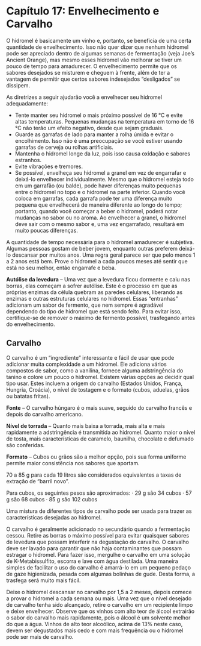# Capítulo 17: Envelhecimento e Carvalho

O hidromel é basicamente um vinho e, portanto, se beneficia de uma certa quantidade de envelhecimento. Isso não quer dizer que nenhum hidromel pode ser apreciado dentro de algumas semanas de fermentação (veja Joe’s Ancient Orange), mas mesmo esses hidromel vão melhorar se tiver um pouco de tempo para amadurecer. O envelhecimento permite que os sabores desejados se misturem e cheguem à frente, além de ter a vantagem de permitir que certos sabores indesejados “desligados” se dissipem.

As diretrizes a seguir ajudarão você a envelhecer seu hidromel adequadamente:

- Tente manter seu hidromel o mais próximo possível de 16 °C e evite altas temperaturas. Pequenas mudanças na temperatura em torno de 16 °C não terão um efeito negativo, desde que sejam graduais.
- Guarde as garrafas de lado para manter a rolha úmida e evitar o encolhimento. Isso não é uma preocupação se você estiver usando garrafas de cerveja ou rolhas artificiais.
- Mantenha o hidromel longe da luz, pois isso causa oxidação e sabores estranhos.
- Evite vibrações e tremores.
- Se possível, envelheça seu hidromel a granel em vez de engarrafar e deixá-lo envelhecer individualmente. Mesmo que o hidromel esteja todo em um garrafão (ou balde), pode haver diferenças muito pequenas entre o hidromel no topo e o hidromel na parte inferior. Quando você coloca em garrafas, cada garrafa pode ter uma diferença muito pequena que envelhecerá de maneira diferente ao longo do tempo; portanto, quando você começar a beber o hidromel, poderá notar mudanças no sabor ou no aroma. Ao envelhecer a granel, o hidromel deve sair com o mesmo sabor e, uma vez engarrafado, resultará em muito poucas diferenças.

A quantidade de tempo necessária para o hidromel amadurecer é subjetiva. Algumas pessoas gostam de beber jovem, enquanto outras preferem deixá-lo descansar por muitos anos. Uma regra geral parece ser que pelo menos 1 a 2 anos está bem. Prove o hidromel a cada poucos meses até sentir que está no seu melhor, então engarrafe e beba.

**Autólise da levedura** – Uma vez que a levedura ficou dormente e caiu nas borras, elas começam a sofrer autólise. Este é o processo em que as próprias enzimas da célula quebram as paredes celulares, liberando as enzimas e outras estruturas celulares no hidromel. Essas “entranhas” adicionam um sabor de fermento, que nem sempre é agradável dependendo do tipo de hidromel que está sendo feito. Para evitar isso, certifique-se de remover o máximo de fermento possível, trasfegando antes do envelhecimento.

## Carvalho

O carvalho é um “ingrediente” interessante e fácil de usar que pode adicionar muita complexidade a um hidromel. Ele adiciona vários compostos de sabor, como a vanilina, fornece alguma adstringência do tanino e colore um pouco o hidromel. Existem várias opções ao decidir qual tipo usar. Estes incluem a origem do carvalho (Estados Unidos, França, Hungria, Croácia), o nível de tostagem e o formato (cubos, aduelas, grãos ou batatas fritas).

**Fonte** – O carvalho húngaro é o mais suave, seguido do carvalho francês e depois do carvalho americano.

**Nível de torrada** – Quanto mais baixa a torrada, mais alta e mais rapidamente a adstringência é transmitida ao hidromel. Quanto maior o nível de tosta, mais características de caramelo, baunilha, chocolate e defumado são conferidas.

**Formato** – Cubos ou grãos são a melhor opção, pois sua forma uniforme permite maior consistência nos sabores que aportam.

70 a 85 g para cada 19 litros são considerados equivalentes a taxas de extração de “barril novo”.

Para cubos, os seguintes pesos são aproximados:
· 29 g são 34 cubos
· 57 g são 68 cubos
· 85 g são 102 cubos

Uma mistura de diferentes tipos de carvalho pode ser usada para trazer as características desejadas ao hidromel.

O carvalho é geralmente adicionado no secundário quando a fermentação cessou. Retire as borras o máximo possível para evitar quaisquer sabores de levedura que possam interferir na degustação do carvalho. O carvalho deve ser lavado para garantir que não haja contaminantes que possam estragar o hidromel. Para fazer isso, mergulhe o carvalho em uma solução de K-Metabissulfito, escorra e lave com água destilada. Uma maneira simples de facilitar o uso do carvalho é amarrá-lo em um pequeno pedaço de gaze higienizada, pesada com algumas bolinhas de gude. Desta forma, a trasfega será muito mais fácil.

Deixe o hidromel descansar no carvalho por 1,5 a 2 meses, depois comece a provar o hidromel a cada semana ou mais. Uma vez que o nível desejado de carvalho tenha sido alcançado, retire o carvalho em um recipiente limpo e deixe envelhecer. Observe que os vinhos com alto teor de álcool extrairão o sabor do carvalho mais rapidamente, pois o álcool é um solvente melhor do que a água. Vinhos de alto teor alcoólico, acima de 13% neste caso, devem ser degustados mais cedo e com mais frequência ou o hidromel pode ser mais de carvalho.